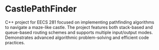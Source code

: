# CastlePathFinder
C++ project for EECS 281 focused on implementing pathfinding algorithms to navigate a maze-like castle. The project features both stack-based and queue-based routing schemes and supports multiple input/output modes. Demonstrates advanced algorithmic problem-solving and efficient code practices.
